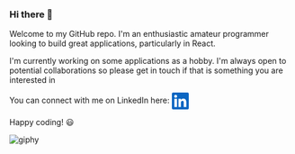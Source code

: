 ### Hi there 👋
Welcome to my GitHub repo. I'm an enthusiastic amateur programmer looking to build great applications, particularly in React.

I'm currently working on some applications as a hobby. I'm always open to potential collaborations so please get in touch if that is something you are interested in

You can connect with me on LinkedIn here: [<a href= "https://www.linkedin.com/in/christopher-gardner-profile/" target="blank"><img align="center" src="LinkedInIcon.svg" height="30" alt="LinkedIn Logo"/></a>](https://www.linkedin.com/in/christopher-gardner-profile/)

Happy coding! :smiley:

![giphy](https://user-images.githubusercontent.com/116954089/224168008-1684aa6c-96b7-4eed-abf6-fe1c360b29e6.gif)



